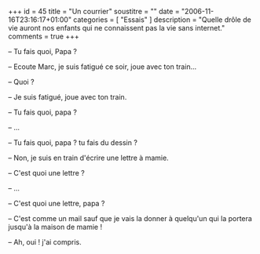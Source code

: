 +++
id = 45
title = "Un courrier"
soustitre = ""
date = "2006-11-16T23:16:17+01:00"
categories = [ "Essais" ]
description = "Quelle drôle de vie auront nos enfants qui ne connaissent pas la vie sans internet."
comments = true
+++

<div class="chapo"></div>

­­­­­­­­­­­­– Tu fais quoi, Papa&nbsp;?

– Ecoute Marc, je suis fatigué ce soir, joue avec ton train...

– Quoi&nbsp;?

– Je suis fatigué, joue avec ton train.

– Tu fais quoi, papa&nbsp;? 

– ...

– Tu fais quoi, papa&nbsp;? tu fais du dessin&nbsp;?

– Non, je suis en train d'écrire une lettre à mamie.

– C'est quoi une lettre&nbsp;?

– ...

– C'est quoi une lettre, papa&nbsp;?

– C'est comme un mail sauf que je vais la donner à quelqu'un qui la portera jusqu'à la maison de mamie&nbsp;!

– Ah, oui&nbsp;! j'ai compris.
